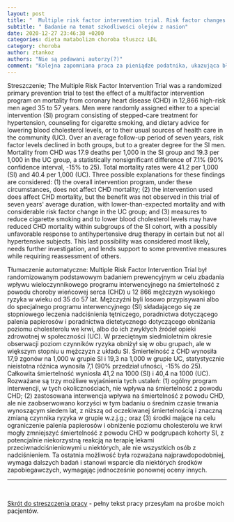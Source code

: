 ```yaml
---
layout: post
title: "  Multiple risk factor intervention trial. Risk factor changes and mortality results. Multiple Risk Factor Intervention Trial Research Group "
subtitle: " Badanie na temat szkodliwości olejów z nasion"
date: 2020-12-27 23:46:38 +0200
categories: dieta matabolizm choroba tłuszcz LDL
category: choroba
author: ztankoz
authors: "Nie są podawani autorzy(?)"
comment: "Kolejna zapomniana praca za pieniądze podatnika, ukazująca błędne założenia modelu choroby niedokrwiennej serca i zaleceń dietetycznych. Wzrost smiertelności w grupie interwencyjnej mimo szerszego spektrum oddziaływań <prozdrowotnych> na tą populację"
---
```


Streszczenie;
The Multiple Risk Factor Intervention Trial was a randomized primary prevention trial to test the effect of a multifactor intervention program on mortality from coronary heart disease (CHD) in 12,866 high-risk men aged 35 to 57 years. Men were randomly assigned either to a special intervention (SI) program consisting of stepped-care treatment for hypertension, counseling for cigarette smoking, and dietary advice for lowering blood cholesterol levels, or to their usual sources of health care in the community (UC). Over an average follow-up period of seven years, risk factor levels declined in both groups, but to a greater degree for the SI men. Mortality from CHD was 17.9 deaths per 1,000 in the SI group and 19.3 per 1,000 in the UC group, a statistically nonsignificant difference of 7.1% (90% confidence interval, -15% to 25). Total mortality rates were 41.2 per 1,000 (SI) and 40.4 per 1,000 (UC). Three possible explanations for these findings are considered: (1) the overall intervention program, under these circumstances, does not affect CHD mortality; (2) the intervention used does affect CHD mortality, but the benefit was not observed in this trial of seven years' average duration, with lower-than-expected mortality and with considerable risk factor change in the UC group; and (3) measures to reduce cigarette smoking and to lower blood cholesterol levels may have reduced CHD mortality within subgroups of the SI cohort, with a possibly unfavorable response to antihypertensive drug therapy in certain but not all hypertensive subjects. This last possibility was considered most likely, needs further investigation, and lends support to some preventive measures while requiring reassessment of others.

Tłumaczenie automatyczne:
Multiple Risk Factor Intervention Trial był randomizowanym podstawowym badaniem prewencyjnym w celu zbadania wpływu wieloczynnikowego programu interwencyjnego na śmiertelność z powodu choroby wieńcowej serca (CHD) u 12 866 mężczyzn wysokiego ryzyka w wieku od 35 do 57 lat. Mężczyźni byli losowo przypisywani albo do specjalnego programu interwencyjnego (SI) składającego się ze stopniowego leczenia nadciśnienia tętniczego, poradnictwa dotyczącego palenia papierosów i poradnictwa dietetycznego dotyczącego obniżania poziomu cholesterolu we krwi, albo do ich zwykłych źródeł opieki zdrowotnej w społeczności (UC). W przeciętnym siedmioletnim okresie obserwacji poziom czynników ryzyka obniżył się w obu grupach, ale w większym stopniu u mężczyzn z układu SI. Śmiertelność z CHD wynosiła 17,9 zgonów na 1,000 w grupie SI i 19,3 na 1,000 w grupie UC, statystycznie nieistotna różnica wynosiła 7,1 (90% przedział ufności, -15% do 25). Całkowita śmiertelność wyniosła 41,2 na 1000 (SI) i 40,4 na 1000 (UC). Rozważane są trzy możliwe wyjaśnienia tych ustaleń: (1) ogólny program interwencji, w tych okolicznościach, nie wpływa na śmiertelność z powodu CHD; (2) zastosowana interwencja wpływa na śmiertelność z powodu CHD, ale nie zaobserwowano korzyści w tym badaniu o średnim czasie trwania wynoszącym siedem lat, z niższą od oczekiwanej śmiertelnością i znaczną zmianą czynnika ryzyka w grupie w.z.j.g.; oraz (3) środki mające na celu ograniczenie palenia papierosów i obniżenie poziomu cholesterolu we krwi mogły zmniejszyć śmiertelność z powodu CHD w podgrupach kohorty SI, z potencjalnie niekorzystną reakcją na terapię lekami przeciwnadciśnieniowymi u niektórych, ale nie wszystkich osób z nadciśnieniem. Ta ostatnia możliwość była rozważana najprawdopodobniej, wymaga dalszych badań i stanowi wsparcie dla niektórych środków zapobiegawczych, wymagając jednocześnie ponownej oceny innych.

<hr>
<br>

[Skrót do streszczenia pracy](https://pubmed.ncbi.nlm.nih.gov/7050440/) - pełny tekst pracy przesyłam na prośbe moich pacjentów.
